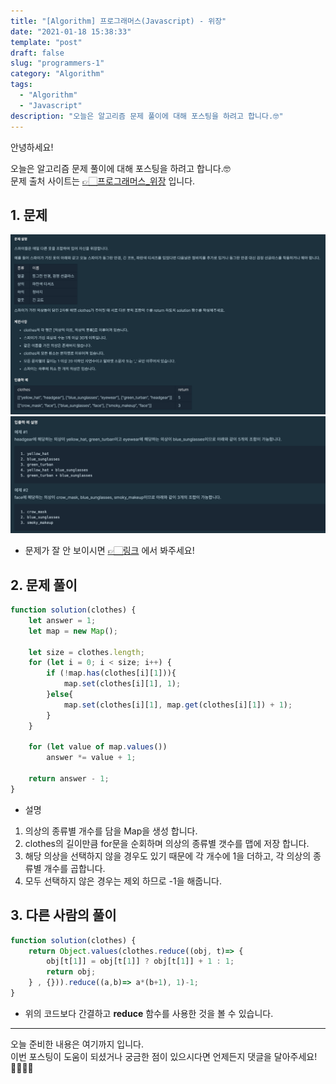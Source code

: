 ```yaml
---
title: "[Algorithm] 프로그래머스(Javascript) - 위장"
date: "2021-01-18 15:38:33"
template: "post"
draft: false
slug: "programmers-1"
category: "Algorithm"
tags: 
  - "Algorithm"
  - "Javascript"
description: "오늘은 알고리즘 문제 풀이에 대해 포스팅을 하려고 합니다.🤓"
---
```


안녕하세요!

오늘은 알고리즘 문제 풀이에 대해 포스팅을 하려고 합니다.🤓  
문제 출처 사이트는 [👉🏻프로그래머스_위장](https://programmers.co.kr/learn/courses/30/lessons/42578) 입니다.


## 1. 문제
![problem1](/assets/images/algorithm/programmers/algorithm-1/problem1.png)
![problem12](/assets/images/algorithm/programmers/algorithm-1/problem2.png)

- 문제가 잘 안 보이시면 [👉🏻링크](https://programmers.co.kr/learn/courses/30/lessons/42578) 에서 봐주세요!


## 2. 문제 풀이 
```javascript
function solution(clothes) {
    let answer = 1;
    let map = new Map();

    let size = clothes.length;
    for (let i = 0; i < size; i++) {
        if (!map.has(clothes[i][1])){
            map.set(clothes[i][1], 1);
        }else{
            map.set(clothes[i][1], map.get(clothes[i][1]) + 1);
        }
    }

    for (let value of map.values())
        answer *= value + 1;

    return answer - 1;
}
```

- 설명
1. 의상의 종류별 개수를 담을 Map을 생성 합니다.
2. clothes의 길이만큼 for문을 순회하며 의상의 종류별 갯수를 맵에 저장 합니다.
3. 해당 의상을 선택하지 않을 경우도 있기 때문에 각 개수에 1을 더하고, 각 의상의 종류별 개수를 곱합니다.
4. 모두 선택하지 않은 경우는 제외 하므로 -1을 해줍니다.


## 3. 다른 사람의 풀이
```javascript
function solution(clothes) {
    return Object.values(clothes.reduce((obj, t)=> {
        obj[t[1]] = obj[t[1]] ? obj[t[1]] + 1 : 1;
        return obj;
    } , {})).reduce((a,b)=> a*(b+1), 1)-1;    
}
```
- 위의 코드보다 간결하고 **reduce** 함수를 사용한 것을 볼 수 있습니다.


-----

오늘 준비한 내용은 여기까지 입니다.  
이번 포스팅이 도움이 되셨거나 궁금한 점이 있으시다면 언제든지 댓글을 달아주세요!🙋🏻‍♀️✨   
